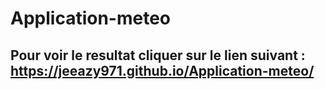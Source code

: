 # Application-meteo

## Pour voir le resultat cliquer sur le lien suivant : https://jeeazy971.github.io/Application-meteo/

